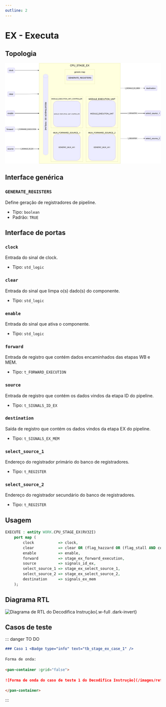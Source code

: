 ```yaml
---
outline: 2
---
```


# EX - Executa

## Topologia

![alt text](/public/images/reference/report_components/cpu_stage_ex.drawio.svg)

## Interface genérica

### `GENERATE_REGISTERS` <Badge type="neutral" text="GENERIC" />

Define geração de registradores de pipeline.

- Tipo: `boolean `
- Padrão: `TRUE`

## Interface de portas

### `clock` <Badge type="success" text="INPUT" />

Entrada do sinal de clock.

- Tipo: `std_logic`

### `clear` <Badge type="success" text="INPUT" />

Entrada do sinal que limpa o(s) dado(s) do componente.

- Tipo: `std_logic`

### `enable` <Badge type="success" text="INPUT" />

Entrada do sinal que ativa o componente.

- Tipo: `std_logic`

### `forward` <Badge type="success" text="INPUT" />

Entrada de registro que contém dados encaminhados das etapas WB e MEM.

- Tipo: `t_FORWARD_EXECUTION`

### `source` <Badge type="success" text="INPUT" />

Entrada de registro que contém os dados vindos da etapa ID do pipeline.

- Tipo: `t_SIGNALS_ID_EX`

### `destination` <Badge type="danger" text="OUTPUT" />

Saída de registro que contém os dados vindos da etapa EX do pipeline.

- Tipo: `t_SIGNALS_EX_MEM`

### `select_source_1` <Badge type="danger" text="OUTPUT" />

Endereço do registrador primário do banco de registradores.

- Tipo: `t_REGISTER`

### `select_source_2` <Badge type="danger" text="OUTPUT" />

Endereço do registrador secundário do banco de registradores.

- Tipo: `t_REGISTER`

## Usagem

```vhdl
EXECUTE : entity WORK.CPU_STAGE_EX(RV32I)
    port map (
        clock           => clock,
        clear           => clear OR (flag_hazzard OR (flag_stall AND control_if.enable_stall)),
        enable          => enable,
        forward         => stage_ex_forward_execution,
        source          => signals_id_ex,
        select_source_1 => stage_ex_select_source_1,
        select_source_2 => stage_ex_select_source_2,
        destination     => signals_ex_mem
    );
```

## Diagrama RTL

<pan-container>

![Diagrama de RTL do Decodifica Instrução](/images/reference/entities/stage_ex_netlist.svg){.w-full .dark-invert}

</pan-container>

## Casos de teste

::: danger TO DO

```md
### Caso 1 <Badge type="info" text="tb_stage_ex_case_1" />

Forma de onda:

<pan-container :grid="false">

![Forma de onda do caso de teste 1 do Decodifica Instrução](/images/reference/entities/tb_stage_ex_case_1.svg){.w-full .dark-invert}

</pan-container>

```

:::
